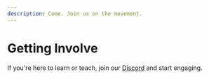 ```yaml
---
description: Come. Join us on the movement.
---
```


# Getting Involve

If you're here to learn or teach, join our [Discord](https://discord.gg/solearna) and start engaging.
